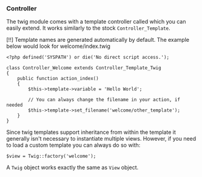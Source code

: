 ### Controller

The twig module comes with a template controller called which you can easily
extend. It works similarly to the stock `Controller_Template`.

[!!] Template names are generated automatically by default. The example below would look for welcome/index.twig

	<?php defined('SYSPATH') or die('No direct script access.');

	class Controller_Welcome extends Controller_Template_Twig
	{
		public function action_index()
		{
			$this->template->variable = 'Hello World';
			
			// You can always change the filename in your action, if needed
			$this->template->set_filename('welcome/other_template');
		}
	}
	
Since twig templates support inheritance from within the
template it generally isn't necessary to instantiate multiple views. However, if you need to load a custom template you can always do so with:

	$view = Twig::factory('welcome');
	
A `Twig` object works exactly the same as `View` object.
